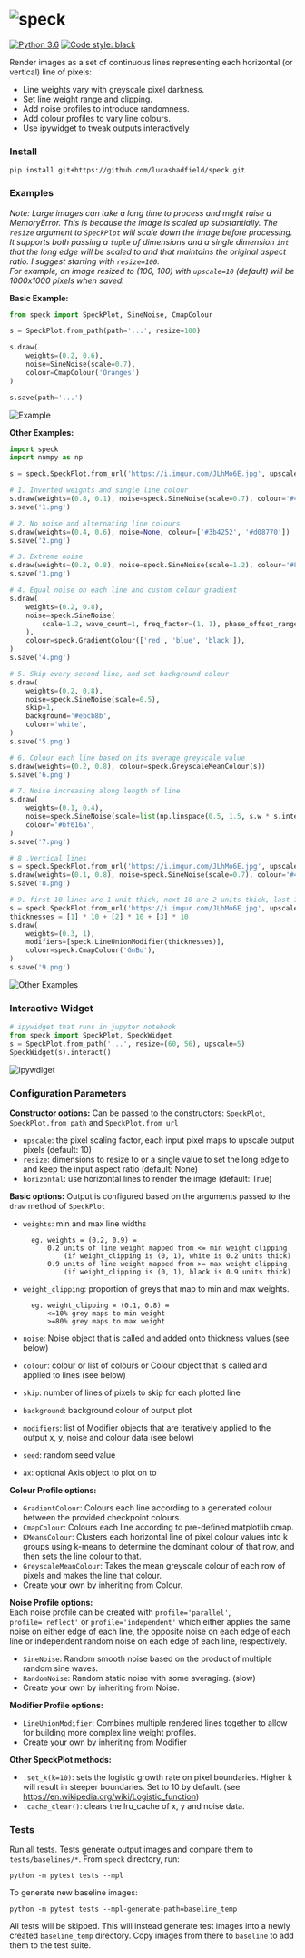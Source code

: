 ![speck](https://i.imgur.com/MFWe4EW.png)
======

[![Python 3.6](https://img.shields.io/badge/python-3.6+-blue.svg)](#)
[![Code style: black](https://img.shields.io/badge/code%20style-black-000000.svg)](https://github.com/psf/black)


Render images as a set of continuous lines representing each horizontal (or vertical) line of pixels:
- Line weights vary with greyscale pixel darkness.
- Set line weight range and clipping.
- Add noise profiles to introduce randomness.
- Add colour profiles to vary line colours.
- Use ipywidget to tweak outputs interactively

### Install
```
pip install git+https://github.com/lucashadfield/speck.git
```


### Examples

*Note: Large images can take a long time to process and might raise a MemoryError. This is because the image is scaled up substantially. The `resize` argument to `SpeckPlot` will scale down the image before processing. It supports both passing a `tuple` of dimensions and a single dimension `int` that the long edge will be scaled to and that maintains the original aspect ratio. I suggest starting with `resize=100`.  
For example, an image resized to (100, 100) with `upscale=10` (default) will be 1000x1000 pixels when saved.*


**Basic Example:**
```python
from speck import SpeckPlot, SineNoise, CmapColour

s = SpeckPlot.from_path(path='...', resize=100)

s.draw(
    weights=(0.2, 0.6),
    noise=SineNoise(scale=0.7),
    colour=CmapColour('Oranges')
)

s.save(path='...')
```

![Example](https://i.imgur.com/SHUMebO.png)


**Other Examples:**
```python
import speck
import numpy as np

s = speck.SpeckPlot.from_url('https://i.imgur.com/JLhMo6E.jpg', upscale=8)

# 1. Inverted weights and single line colour
s.draw(weights=(0.8, 0.1), noise=speck.SineNoise(scale=0.7), colour='#434343')
s.save('1.png')

# 2. No noise and alternating line colours
s.draw(weights=(0.4, 0.6), noise=None, colour=['#3b4252', '#d08770'])
s.save('2.png')

# 3. Extreme noise
s.draw(weights=(0.2, 0.8), noise=speck.SineNoise(scale=1.2), colour='#88c0d0')
s.save('3.png')

# 4. Equal noise on each line and custom colour gradient
s.draw(
    weights=(0.2, 0.8),
    noise=speck.SineNoise(
        scale=1.2, wave_count=1, freq_factor=(1, 1), phase_offset_range=(0, 0)
    ),
    colour=speck.GradientColour(['red', 'blue', 'black']),
)
s.save('4.png')

# 5. Skip every second line, and set background colour
s.draw(
    weights=(0.2, 0.8),
    noise=speck.SineNoise(scale=0.5),
    skip=1,
    background='#ebcb8b',
    colour='white',
)
s.save('5.png')

# 6. Colour each line based on its average greyscale value
s.draw(weights=(0.2, 0.8), colour=speck.GreyscaleMeanColour(s))
s.save('6.png')

# 7. Noise increasing along length of line
s.draw(
    weights=(0.1, 0.4),
    noise=speck.SineNoise(scale=list(np.linspace(0.5, 1.5, s.w * s.inter))),
    colour='#bf616a',
)
s.save('7.png')

# 8 .Vertical lines
s = speck.SpeckPlot.from_url('https://i.imgur.com/JLhMo6E.jpg', upscale=8, horizontal=False)
s.draw(weights=(0.1, 0.8), noise=speck.SineNoise(scale=0.7), colour='#434343')
s.save('8.png')

# 9. first 10 lines are 1 unit thick, next 10 are 2 units thick, last 10 are 3 units thick
s = speck.SpeckPlot.from_url('https://i.imgur.com/JLhMo6E.jpg', upscale=8)
thicknesses = [1] * 10 + [2] * 10 + [3] * 10
s.draw(
    weights=(0.3, 1),
    modifiers=[speck.LineUnionModifier(thicknesses)],
    colour=speck.CmapColour('GnBu'),
)
s.save('9.png')
```
![Other Examples](https://i.imgur.com/b12KOZb.jpg)

### Interactive Widget
```python
# ipywidget that runs in jupyter notebook
from speck import SpeckPlot, SpeckWidget
s = SpeckPlot.from_path('...', resize=(60, 56), upscale=5)
SpeckWidget(s).interact()
```
![ipywdiget](https://i.imgur.com/RoNdR3l.png)

### Configuration Parameters
**Constructor options:**
Can be passed to the constructors: `SpeckPlot`, `SpeckPlot.from_path` and `SpeckPlot.from_url`
- `upscale`: the pixel scaling factor, each input pixel maps to upscale output pixels (default: 10)
- `resize`: dimensions to resize to or a single value to set the long edge to and keep the input aspect ratio (default: None)
- `horizontal`: use horizontal lines to render the image (default: True)


**Basic options:**
Output is configured based on the arguments passed to the `draw` method of `SpeckPlot`

- `weights`: min and max line widths
        
        eg. weights = (0.2, 0.9) =
            0.2 units of line weight mapped from <= min weight clipping 
                (if weight_clipping is (0, 1), white is 0.2 units thick)
            0.9 units of line weight mapped from >= max weight clipping 
                (if weight_clipping is (0, 1), black is 0.9 units thick)
- `weight_clipping`: proportion of greys that map to min and max weights.
        
        eg. weight_clipping = (0.1, 0.8) =
            <=10% grey maps to min weight
            >=80% grey maps to max weight
- `noise`: Noise object that is called and added onto thickness values (see below)
- `colour`: colour or list of colours or Colour object that is called and applied to lines (see below)
- `skip`: number of lines of pixels to skip for each plotted line
- `background`: background colour of output plot
- `modifiers`: list of Modifier objects that are iteratively applied to the output x, y, noise and colour data (see below)
- `seed`: random seed value
- `ax`: optional Axis object to plot on to

**Colour Profile options:**
- `GradientColour`: Colours each line according to a generated colour between the provided checkpoint colours.
- `CmapColour`: Colours each line according to pre-defined matplotlib cmap.
- `KMeansColour`: Clusters each horizontal line of pixel colour values into k groups using k-means to determine the dominant colour of that row, and then sets the line colour to that.
- `GreyscaleMeanColour`: Takes the mean greyscale colour of each row of pixels and makes the line that colour.
- Create your own by inheriting from Colour.

**Noise Profile options:**  
Each noise profile can be created with `profile='parallel'`, `profile='reflect'` or `profile='independent'` which either applies the same noise on either edge of each line, the opposite noise on each edge of each line or independent random noise on each edge of each line, respectively.
- `SineNoise`: Random smooth noise based on the product of multiple random sine waves.
- `RandomNoise`: Random static noise with some averaging. (slow)
- Create your own by inheriting from Noise.

**Modifier Profile options:**
- `LineUnionModifier`: Combines multiple rendered lines together to allow for building more complex line weight profiles.
- Create your own by inheriting from Modifier

**Other SpeckPlot methods:**
- `.set_k(k=10)`: sets the logistic growth rate on pixel boundaries. Higher k will result in steeper boundaries. Set to 10 by default. (see https://en.wikipedia.org/wiki/Logistic_function)
- `.cache_clear()`: clears the lru_cache of x, y and noise data.

### Tests
Run all tests. Tests generate output images and compare them to `tests/baselines/*`. From `speck` directory, run:

```python -m pytest tests --mpl```

To generate new baseline images:

```python -m pytest tests --mpl-generate-path=baseline_temp```

All tests will be skipped. This will instead generate test images into a newly created `baseline_temp` directory. Copy images from there to `baseline` to add them to the test suite.